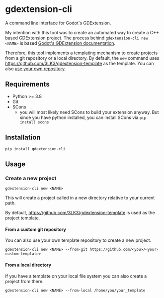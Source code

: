 # gdextension-cli

A command line interface for Godot's GDExtension.

My intention with this tool was to create an automated way to create a C++ based GDExtension
project. The process behind `gdextension-cli new <NAME>` is
based [Godot's GDExtension documentation](https://docs.godotengine.org/en/stable/tutorials/scripting/gdextension/gdextension_cpp_example.html).

Therefore, this tool implements a templating mechanism to create projects from a git repository or
a local directory. By default, the `new` command uses https://github.com/3LK3/gdextension-template
as the template. You can also [use your own repository](#from-a-custom-git-repository).

## Requirements

- Python >= 3.8
- Git
- SCons
    - you will most likely need SCons to build your extension anyway. But since you have python
      installed, you can install SCons via `pip install scons`

## Installation

`pip install gdextension-cli`

## Usage

### Create a new project

`gdextension-cli new <NAME>`

This will create a project called <NAME> in a new directory relative to your current path.

By default, https://github.com/3LK3/gdextension-template is used as the project template.

#### From a custom git repository

You can also use your own template repository to create a new project.

`gdextension-cli new <NAME> --from-git https://github.com/<you>/<your-custom-template>`

#### From a local directory

If you have a template on your local file system you can also create a project from there.

`gdextension-cli new <NAME> --from-local /home/you/your_template`